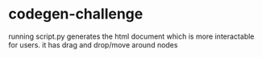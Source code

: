# codegen-challenge

running script.py generates the html document which is more interactable for users. it has drag and drop/move around nodes
